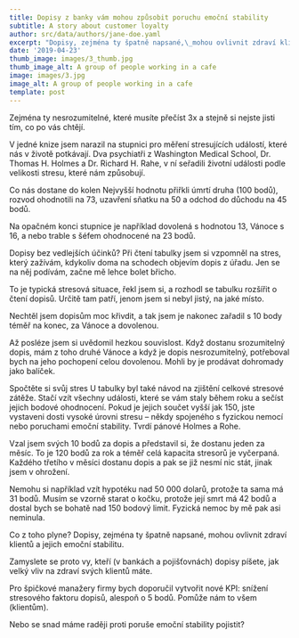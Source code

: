 ```yaml
---
title: Dopisy z banky vám mohou způsobit poruchu emoční stability
subtitle: A story about customer loyalty
author: src/data/authors/jane-doe.yaml
excerpt: "Dopisy, zejména ty špatně napsané,\_mohou ovlivnit zdraví klientů\_a jejich\_emoční stabilitu. Zamyslete se proto vy, kteří (v bankách a pojišťovnách) dopisy píšete, jak\_velký vliv na zdraví svých klientů máte."
date: '2019-04-23'
thumb_image: images/3_thumb.jpg
thumb_image_alt: A group of people working in a cafe
image: images/3.jpg
image_alt: A group of people working in a cafe
template: post
---
```

Zejména ty nesrozumitelné, které musíte přečíst 3x a stejně si nejste jisti tím, co po vás chtějí.

V jedné knize jsem narazil na stupnici pro měření stresujících událostí, které nás v životě potkávají. Dva psychiatři z Washington Medical School, Dr. Thomas H. Holmes a Dr. Richard H. Rahe, v ní seřadili životní události podle velikosti stresu, které nám způsobují.

Co nás dostane do kolen
Nejvyšší hodnotu přiřkli úmrtí druha (100 bodů), rozvod ohodnotili na 73, uzavření sňatku na 50 a odchod do důchodu na 45 bodů.

Na opačném konci stupnice je například dovolená s hodnotou 13, Vánoce s 16, a nebo trable s šéfem ohodnocené na 23 bodů.

Dopisy bez vedlejších účinků?
Při čtení tabulky jsem si vzpomněl na stres, který zažívám, kdykoliv doma na schodech objevím dopis z úřadu.  Jen se na něj podívám, začne mě lehce bolet břicho.

To je typická stresová situace, řekl jsem si, a rozhodl se tabulku rozšířit o čtení dopisů. Určitě tam patří, jenom jsem si nebyl jistý, na jaké místo.

Nechtěl jsem dopisům moc křivdit, a tak jsem je nakonec zařadil s 10 body téměř na konec, za Vánoce a dovolenou.

Až posléze jsem si uvědomil hezkou souvislost. Když dostanu srozumitelný dopis, mám z toho druhé Vánoce a když je dopis nesrozumitelný, potřeboval bych na jeho pochopení celou dovolenou. Mohli by je prodávat dohromady jako balíček.

Spočtěte si svůj stres
U tabulky byl také návod na zjištění celkové stresové zátěže. Stačí vzít všechny události, které se vám staly během roku a sečíst jejich bodové ohodnocení. Pokud je jejich součet vyšší jak 150, jste vystaveni dosti vysoké úrovni stresu – někdy spojeného s fyzickou nemocí nebo poruchami emoční stability. Tvrdí pánové Holmes a Rohe.

Vzal jsem svých 10 bodů za dopis a představil si, že dostanu jeden za měsíc. To je 120 bodů za rok a téměř celá kapacita stresorů je vyčerpaná. Každého třetího v měsíci dostanu dopis a pak se již nesmí nic stát, jinak jsem v ohrožení.

Nemohu si například vzít hypotéku nad 50 000 dolarů, protože ta sama má 31 bodů. Musím se vzorně starat o kočku, protože její smrt má 42 bodů a dostal bych se bohatě nad 150 bodový limit. Fyzická nemoc by mě pak asi neminula.

Co z toho plyne?
Dopisy, zejména ty špatně napsané, mohou ovlivnit zdraví klientů a jejich emoční stabilitu.

Zamyslete se proto vy, kteří (v bankách a pojišťovnách) dopisy píšete, jak velký vliv na zdraví svých klientů máte.

Pro špičkové manažery firmy bych doporučil vytvořit nové KPI: snížení stresového faktoru dopisů, alespoň o 5 bodů. Pomůže nám to všem (klientům).

Nebo se snad máme raději proti poruše emoční stability pojistit?
